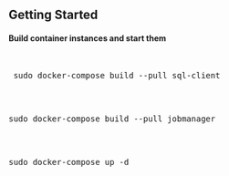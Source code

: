 <h2>Getting Started</h2>
<h4> Build container instances and start them</h4>
<pre>
    <P> sudo docker-compose build --pull sql-client</p>
    <P>sudo docker-compose build --pull jobmanager </p>
    <p>sudo docker-compose up -d </p>
</pre>